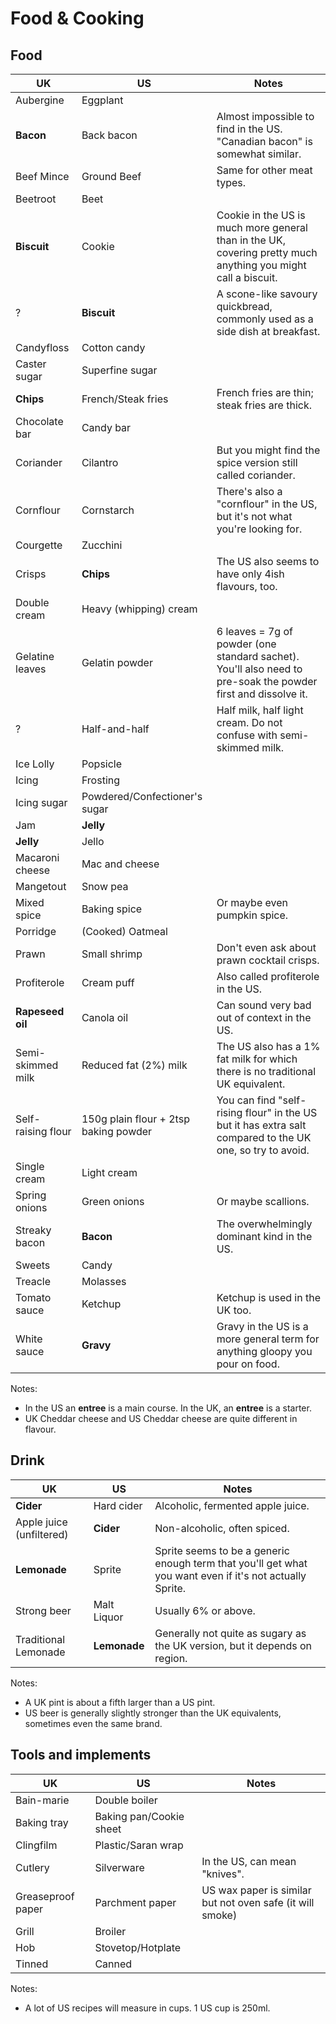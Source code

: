 # Food & Cooking

## Food

UK  | US  | Notes
--- | --- | ---
Aubergine | Eggplant |
**Bacon** | Back bacon | Almost impossible to find in the US. "Canadian bacon" is somewhat similar.
Beef Mince | Ground Beef | Same for other meat types.
Beetroot | Beet |
**Biscuit** | Cookie | Cookie in the US is much more general than in the UK, covering pretty much anything you might call a biscuit.
? | **Biscuit** | A scone-like savoury quickbread, commonly used as a side dish at breakfast.
Candyfloss | Cotton candy |
Caster sugar | Superfine sugar |
**Chips** | French/Steak fries | French fries are thin; steak fries are thick.
Chocolate bar | Candy bar |
Coriander | Cilantro | But you might find the spice version still called coriander.
Cornflour | Cornstarch | There's also a "cornflour" in the US, but it's not what you're looking for.
Courgette | Zucchini |
Crisps | **Chips** | The US also seems to have only 4ish flavours, too.
Double cream | Heavy (whipping) cream |
Gelatine leaves | Gelatin powder | 6 leaves = 7g of powder (one standard sachet). You'll also need to pre-soak the powder first and dissolve it.
? | Half-and-half | Half milk, half light cream. Do not confuse with semi-skimmed milk.
Ice Lolly | Popsicle |
Icing | Frosting |
Icing sugar | Powdered/Confectioner's sugar |
Jam | **Jelly** |
**Jelly** | Jello |
Macaroni cheese | Mac and cheese |
Mangetout | Snow pea |
Mixed spice | Baking spice | Or maybe even pumpkin spice.
Porridge | (Cooked) Oatmeal |
Prawn | Small shrimp | Don't even ask about prawn cocktail crisps.
Profiterole | Cream puff | Also called profiterole in the US.
**Rapeseed oil** | Canola oil | Can sound very bad out of context in the US.
Semi-skimmed milk | Reduced fat (2%) milk | The US also has a 1% fat milk for which there is no traditional UK equivalent.
Self-raising flour | 150g plain flour + 2tsp baking powder | You can find "self-rising flour" in the US but it has extra salt compared to the UK one, so try to avoid.
Single cream | Light cream |
Spring onions | Green onions | Or maybe scallions.
Streaky bacon | **Bacon** | The overwhelmingly dominant kind in the US.
Sweets | Candy |
Treacle | Molasses |
Tomato sauce | Ketchup | Ketchup is used in the UK too.
White sauce | **Gravy** | Gravy in the US is a more general term for anything gloopy you pour on food.

Notes:
* In the US an **entree** is a main course. In the UK, an **entree** is a starter.
* UK Cheddar cheese and US Cheddar cheese are quite different in flavour.


## Drink

UK  | US  | Notes
--- | --- | ---
**Cider** | Hard cider | Alcoholic, fermented apple juice.
Apple juice (unfiltered) | **Cider** | Non-alcoholic, often spiced.
**Lemonade** | Sprite | Sprite seems to be a generic enough term that you'll get what you want even if it's not actually Sprite.
Strong beer | Malt Liquor | Usually 6% or above.
Traditional Lemonade | **Lemonade** | Generally not quite as sugary as the UK version, but it depends on region.

Notes:
* A UK pint is about a fifth larger than a US pint.
* US beer is generally slightly stronger than the UK equivalents, sometimes even the same brand.


## Tools and implements

UK  | US  | Notes
--- | --- | ---
Bain-marie | Double boiler |
Baking tray | Baking pan/Cookie sheet |
Clingfilm | Plastic/Saran wrap |
Cutlery | Silverware | In the US, can mean "knives".
Greaseproof paper | Parchment paper | US wax paper is similar but not oven safe (it will smoke)
Grill | Broiler |
Hob | Stovetop/Hotplate |
Tinned | Canned |

Notes:
* A lot of US recipes will measure in cups. 1 US cup is 250ml.
